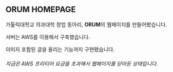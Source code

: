## **ORUM HOMEPAGE**
가톨릭대학교 의과대학 창업 동아리, **ORUM**의 웹페이지를 만들어봤습니다.



서버는 AWS를 이용해서 구축했습니다.

이미지 포함된 글을 올리는 기능까지 구현됐습니다.




###### *지금은 AWS 프리티어 요금을 초과해서 웹페이지를 닫아둔 상태입니다.*
